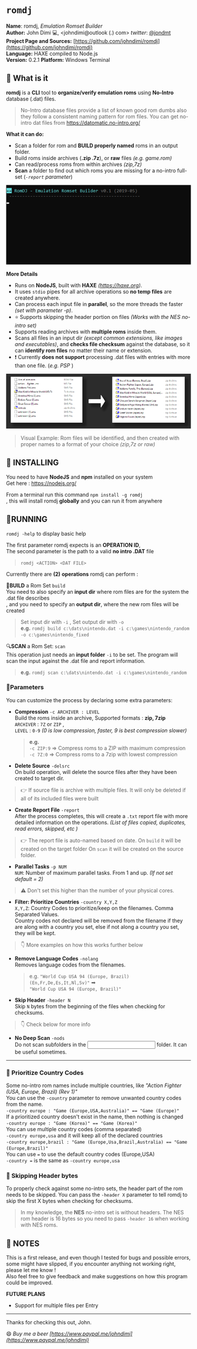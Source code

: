 # `romdj`

**Name**: romdj, *Emulation Romset Builder*   
**Author:** John Dimi :computer:, <johndimi@outlook (.) com> *twitter*: [@jondmt](https://twitter.com/jondmt)  
**Project Page and Sources:** [https://github.com/johndimi/romdj](https://github.com/johndimi/romdj)  
**Language:** HAXE compiled to Node.js  
**Version:** 0.2.1 **Platform:** Windows Terminal  


## :mega: What is it

**romdj** is a **CLI** tool to **organize/verify emulation roms** using **No-Intro** database (.dat) files.

> No-Intro database files provide a list of known good rom dumbs also they follow a consistent naming pattern for rom files. You can get no-intro dat files from https://datomatic.no-intro.org/

**What it can do:**  

- Scan a folder for rom  and **BUILD properly named** roms in an output folder.
- Build roms inside archives (**.zip .7z**), or **raw** files *(e.g. game.rom)*
- Can read/process roms from within archives *(zip,7z)*
- **Scan** a folder to find out which roms you are missing for a no-intro full-set  (*`-report` parameter*)


![Run Example](media/demorun1.gif)  

**More Details**

- Runs on **NodeJS**, built with **HAXE** *(https://haxe.org)*.
- It uses `stdio` pipes for all archive operations so **no temp files** are created anywhere.
- Can process each input file in **parallel**, so the more threads the faster *(set with parameter -p)*.
- :star: Supports skipping the header portion on files *(Works with the NES no-intro set)*
- Supports reading archives with **multiple roms** inside them.
- Scans all files in an input dir *(except common extensions, like images and executables)*, and **checks file checksum** against the database, so it can **identify rom files** no matter their name or extension.
- :exclamation: Currently **does not support** processing .dat files with entries with more than one file. (*e.g. PSP* )

![visual example](media/file_example.png)  
> Visual Example: Rom files will be identified, and then created with proper names to a format of your choice *(zip,7z or raw)*

## :construction_worker: ​INSTALLING

You need to have **NodeJS** and **npm** installed on your system  
Get here : https://nodejs.org/

From a terminal run this command `npm install -g romdj`   
, this will install romdj **globally** and you can run it from anywhere

## :running:RUNNING

`romdj -help` to display basic help

The first parameter romdj expects is an **OPERATION ID**,   
The second parameter is the path to a valid **no intro .DAT** file  

> `romdj <ACTION> <DAT FILE>`   

Currently there are **(2)** **operations** romdj can perform :

:wrench:**BUILD** a Rom Set `build`  
You need to also specify an **input dir** where rom files are for the system the .dat file describes  
, and you need to specify an **output dir**, where the new rom files will be created  
> Set input dir with `-i`  , Set output dir with `-o`  
> **e.g.** `romdj build c:\dats\nintendo.dat -i c:\games\nintendo_random -o c:\games\nintendo_fixed`

:mag:**SCAN** a Rom Set: `scan`  
This operation just needs an **input folder** `-i` to be set. The program will scan the input against the .dat file and report information.  

> **e.g.** `romdj scan c:\dats\nintendo.dat -i c:\games\nintendo_random`

### :hammer:**Parameters**  
You can customize the process by declaring some extra parameters:

- **Compression** `-c ARCHIVER : LEVEL`  
  Build the roms inside an archive, Supported formats : **zip, 7zip**  
  `ARCHIVER` : `7Z` or `ZIP` ,  
  `LEVEL` : `0-9` *(0 is low compression, faster, 9 is best compression slower)*  
  
  > **e.g.**  
  > `-c ZIP:9` => Compress roms to a ZIP with maximum compression  
  > `-c 7Z:0` => Compress roms to a 7zip with lowest compression

- **Delete Source** `-delsrc`  
  On build operation, will delete the source files after they have been created to target dir.  
  
> :point_right: If source file is archive with multiple files. It will only be deleted if all of its included files were built

- **Create Report File** `-report`  
  After the process completes,  this will create a `.txt` report file with more detailed information on the operations. *(List of files copied, duplicates, read errors, skipped, etc )*   
  
> :point_right:  The report file is auto-named based on date. On `build` it will be created on the target folder On `scan` it will be created on the source folder.

- **Parallel Tasks** `-p NUM`  
  `NUM`: Number of maximum parallel tasks. From 1 and up. *(If not set default = 2)*   
  
> :warning: Don't set this higher than the number of your physical cores.

- **Filter: Prioritize Countries** `-country X,Y,Z`  
  `X,Y,Z`: Country Codes to prioritize/keep on the filenames. Comma Separated Values.  
  Country codes not declared will be removed from the filename if they are along with a country you set, else if not along a country you set, they will be kept.  
  
>:point_down: More examples on how this works further below  

- **Remove Language Codes** `-nolang`  
  Removes language codes from the filenames.   
  > e.g. `"World Cup USA 94 (Europe, Brazil) (En,Fr,De,Es,It,Nl,Sv)"` ➡  
  > `"World Cup USA 94 (Europe, Brazil)"`

- **Skip Header** `-header N`  
  Skip `N` bytes from the beginning of the files when checking for checksums.   
  
> :point_down: Check below for more info

- **No Deep Scan** `-nods`  
  Do not scan subfolders in the <input> folder. It can be useful sometimes.

----

### :baby_chick: Prioritize Country Codes

Some no-intro rom names include multiple countries, like *"Action Fighter (USA, Europe, Brazil) (Rev 1)"*  
You can use the `-country` parameter to remove unwanted country codes from the name.  
`-country europe : "Game (Europe,USA,Australia)" == "Game (Europe)"`  
If a prioritized country doesn't exist in the name, then nothing is changed  
`-country europe : "Game (Korea)" == "Game (Korea)"`  
You can use multiple country codes (comma separated)  
`-country europe,usa` and it will keep all of the declared countries  
`-country europe,brazil : "Game (Europe,Usa,Brazil,Australia) == "Game (Europe,Brazil)"`  
You can use `=` to use the default country codes (Europe,USA)  
`-country =` is the same as `-country europe,usa`  

### :baby_chick: Skipping Header bytes

To properly check against some no-intro sets, the header part of the rom needs to be skipped. You can pass the `-header X` parameter to tell romdj to skip the first X bytes when checking for checksums.

> In my knowledge, the **NES** no-intro set is without headers. The NES rom header is 16 bytes so you need to pass `-header 16` when working with NES roms.




## :paperclip: NOTES

This is a first release, and even though I tested for bugs and possible errors, some might have slipped, if you encounter anything not working right, please let me know !  
Also feel free to give feedback and make suggestions on how this program could be improved.

**FUTURE PLANS**

- Support for multiple files per Entry

----

Thanks for checking this out, 
John.


:smile: *Buy me a beer [https://www.paypal.me/johndimi](https://www.paypal.me/johndimi)*